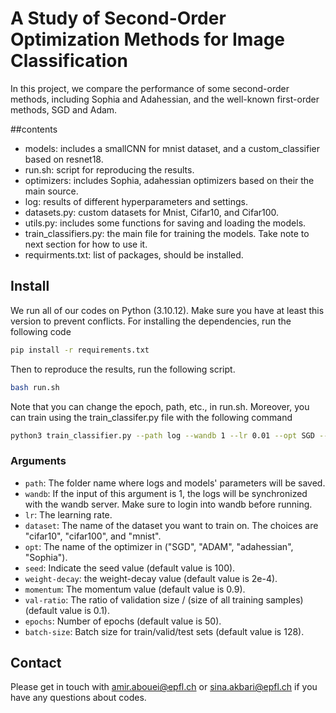 # A Study of Second-Order Optimization Methods for Image Classification
In this project, we compare the performance of some second-order methods, including Sophia and Adahessian, and the well-known first-order methods, SGD and Adam.



##contents
* models: includes a smallCNN for mnist dataset, and a custom_classifier based on resnet18.
* run.sh: script for reproducing the results.
* optimizers: includes Sophia, adahessian optimizers based on their the main source.
* log: results of different hyperparameters and settings.
* datasets.py: custom datasets for Mnist, Cifar10, and Cifar100. 
* utils.py: includes some functions for saving and loading the models.
* train_classifiers.py: the main file for training the models. Take note to next section for how to use it.
* requirments.txt: list of packages, should be installed.




## Install
We run all of our codes on Python (3.10.12). Make sure you have at least this version to prevent conflicts. For installing the dependencies, run the following code
```sh
pip install -r requirements.txt
```
Then to reproduce the results, run the following script. 
```sh
bash run.sh
```
Note that you can change the epoch, path, etc., in run.sh.
Moreover, you can train using the train_classifer.py file with the following command
```sh
python3 train_classifier.py --path log --wandb 1 --lr 0.01 --opt SGD --dataset cifar10
```
### Arguments
* ```path```: The folder name where logs and models' parameters will be saved.
* ```wandb```: If the input of this argument is 1, the logs will be synchronized with the wandb server. Make sure to login into wandb before running.
* ```lr```: The learning rate.
* ```dataset```: The name of the dataset you want to train on. The choices are "cifar10", "cifar100", and "mnist".
* ```opt```: The name of the optimizer in ("SGD", "ADAM", "adahessian", "Sophia").
* ```seed```: Indicate the seed value (default value is 100).
* ```weight-decay```: the weight-decay value (default value is 2e-4).
* ```momentum```: The momentum value (default value is 0.9).
* ```val-ratio```: The ratio of validation size / (size of all training samples)  (default value is 0.1).
* ```epochs```: Number of epochs (default value is 50).
* ```batch-size```: Batch size for train/valid/test sets (default value is 128).
## Contact
Please get in touch with amir.abouei@epfl.ch or sina.akbari@epfl.ch if you have any questions about codes.
